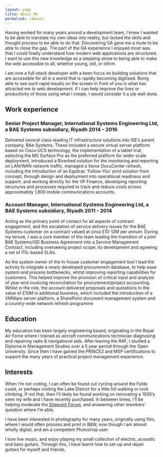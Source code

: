```yaml
---
layout: page
title: About Me
permalink: /about/
---
```


Having worked for many years around a development team, I knew I wanted to be able to translate my own ideas into reality, but lacked the skills and thought process to be able to do that. Discovering GA gave me a route to be able to close the gap. The part of the GA experience I enjoyed most was that I could finally understand how modern web applications are structured. I want to use this new knowledge as a stepping stone to being able to make the web accessible to all, whether young, old, or infirm.

I am now a full-stack developer with a keen focus on building solutions that are accessible for all in a world that is rapidly becoming digitised. Being able to see such rapid results on the screen in front of you is what has attracted me to web development. If I can help improve the lives or productivity of those using what I create, I would consider it a job well done.


## Work experience

### Senior Project Manager, International Systems Engineering Ltd, a BAE Systems subsidiary, Riyadh 2014 – 2016

Delivered several class-leading IT infrastructure solutions into ISE’s parent company, BAe Systems. These included a secure virtual server platform based on Cisco UCS technology, the implementation of a tablet trial, selecting the MS Surface Pro as the preferred platform for wider scale deployment, introduced a Riverbed solution for the  monitoring and reporting on LAN/WAN network traffic, managed a Xerox DocuCenter refresh, including the introduction of an Equitrac ‘Follow-You’ print solution from concept, through design and deployment into operational readiness and support, and working directly for the VP Finance, developing reporting structures and processes required to track and reduce costs across approximately 1,800 mobile communications accounts.


### Account Manager, International Systems Engineering Ltd, a BAE Systems subsidiary, Riyadh 2011 - 2014

Acting as the primary point of contact for all aspects of contract engagement, and the escalation of service delivery issues for the BAE Systems customer on a contract valued at circa £10-12M per annum. During my tenure, I was a core member of the team leading the transition of a joint BAE Systems/ISE Business Agreement into a Service Management Contract, including overseeing project scope, its development and agreeing a set of ITIL-based SLA’s.

As the system owner of the in-house customer engagement tool I lead the activity to integrate a newly developed procurement database, to help ease system and process bottlenecks, whilst improving reporting capabilities for customers. This helped improve the provision of critical input and analysis of year-end invoicing reconciliation for procurement/project accounting. Whilst in the role, the account delivered proposals and quotations to the value of £10M in additional business, which included the introduction of a VMWare server platform, a SharePoint document management system and a country-wide network refresh programme


## Education

My education has been largely engineering based, originating in the Royal Air Force where I trained as aircraft communications technician diagnosing and repairing radio & navigational aids. After leaving the RAF, I studied a Diploma in Management Studies over a 5 year period through the Open University. Since then I have gained the  PRINCE2 and MSP certifications to support the many years of practical project management experience.


## Interests

When I’m not coding, I can often be found out cycling around the Fylde coast, or perhaps visiting the Lake District for a little hill walking or rock climbing. If not that, then I’ll likely be found working on renovating a 1930’s semi my wife and I have recently purchased. In between times, I’ll be helping moderate the [Sitepoint Forum](https://www.sitepoint.com/community/), and answering other members’ question where I’m able.

I have been interested in photography for many years, originally using film, where I would often process and print in B&W, now though I am almost wholly digital, and am a competent Photoshop user.

I love live music, and enjoy playing my small collection of electric, acoustic and bass guitars. Through this, I have learnt how to set-up and repair guitars for myself and friends.

